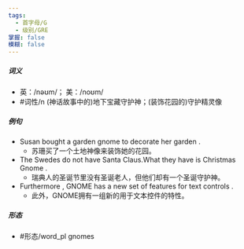 ```yaml
---
tags:
  - 首字母/G
  - 级别/GRE
掌握: false
模糊: false
---
```

##### 词义
- 英：/nəʊm/； 美：/noʊm/
- #词性/n  (神话故事中的)地下宝藏守护神；(装饰花园的)守护精灵像
##### 例句
- Susan bought a garden gnome to decorate her garden .
	- 苏珊买了一个土地神像来装饰她的花园。
- The Swedes do not have Santa Claus.What they have is Christmas Gnome .
	- 瑞典人的圣诞节里没有圣诞老人，但他们却有一个圣诞守护神。
- Furthermore , GNOME has a new set of features for text controls .
	- 此外，GNOME拥有一组新的用于文本控件的特性。
##### 形态
- #形态/word_pl gnomes

